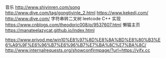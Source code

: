 音乐
http://www.shiyinren.com/song
http://www.djye.com/tag/gongtiyinle_2.html
https://www.kekedj.com/
http://www.djye.com/
字符串转二叉树 leetcode C++ 实现
https://www.cnblogs.com/theodoric008/p/9537607.html
懒猫主页
https://manateelazycat.github.io/index.html


https://www.privod.me/win10%E8%97%8D%E8%8A%BD%E8%80%B3%E6%A9%9F%E6%96%B7%E6%96%B7%E7%BA%8C%E7%BA%8C/
http://www.internalrequests.org/showconfirmpage/?url=https://yifx.cc
